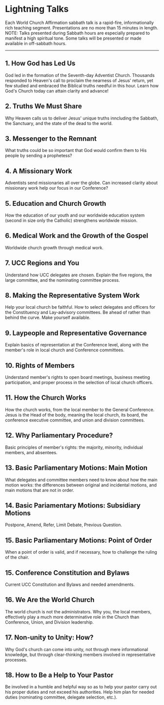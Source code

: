 # **Lightning Talks**
Each World Church Affirmation sabbath talk is a rapid-fire, informationally rich teaching segment. Presentations are no more than 15 minutes in length. NOTE: Talks presented during Sabbath hours are especially prepared to manifest a high spiritual tone. Some talks will be presented or made available in off-sabbath hours.

---

## 1. How God has Led Us

God led in the formation of the Seventh-day Adventist Church. Thousands responded to Heaven's call to proclaim the nearness of Jesus' return, yet few studied and embraced the Biblical truths needful in this hour. Learn how God's Church today can attain clarity and advance!

## 2. Truths We Must Share

Why Heaven calls us to deliver Jesus' unique truths inncluding the Sabbath, the Sanctuary, and the state of the dead to the world.

## 3. Messenger to the Remnant

What truths could be so important that God would confirm them to His people by sending a prophetess?

## 4. A Missionary Work

Adventists send missionaries all over the globe. Can increased clarity about missionary work help our focus in our Conference?

## 5. Education and Church Growth

How the education of our youth and our worldwide education system (second in size only the Catholic) strengthens worldwide mission.

## 6. Medical Work and the Growth of the Gospel

Worldwide church growth through medical work.

## 7. UCC Regions and You

Understand how UCC delegates are chosen. Explain the five regions, the large committee, and the nominating committee process.

## 8. Making the Representative System Work

Help your local church be faithful. How to select delegates and officers for the Constituency and Lay-advisory committees. Be ahead of rather than behind the curve. Make yourself available.

## 9. Laypeople and Representative Governance

Explain basics of representation at the Conference level, along with the member's role in local church and Conference committees.

## 10. Rights of Members

Understand member's rights to open board meetings, business meeting participation, and proper process in the selection of local church officers.

## 11. How the Church Works

How the church works, from the local member to the General Conference. Jesus is the Head of the body, meaning the local church, its board, the conference executive committee, and union and division committees.

## 12. Why Parliamentary Procedure?

Basic principles of member's rights: the majority, minority, individual members, and absentees.

## 13. Basic Parliamentary Motions: Main Motion

What delegates and committee members need to know about how the main motion works: the differences between original and incidental motions, and main motions that are not in order.

## 14. Basic Pariamentary Motions: Subsidiary Motions

Postpone, Amend, Refer, Limit Debate, Previous Question.

## 15. Basic Parliamentary Motions: Point of Order

When a point of order is valid, and if necessary, how to challenge the ruling of the chair.

## 15. Conference Constitution and Bylaws

Current UCC Constitution and Bylaws and needed amendments.

## 16. We Are the World Church

The world church is not the administrators. Why you, the local members, effectively play a much more determinative role in the Church than Conference, Union, and Division leadership.

## 17. Non-unity to Unity: How?

Why God's church can come into unity, not through mere informational knowledge, but through clear-thinking members involved in representative processes.

## 18. How to Be a Help to Your Pastor

Be involved in a humble and helpful way so as to help your pastor carry out his proper duties and not exceed his authorities. Help him plan for needed duties (nominating committee, delegate selection, etc.).
